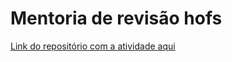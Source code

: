 # Mentoria de revisão hofs

[Link do repositório com a atividade aqui](https://github.com/tryber/academia-logica-hofs-revisao)